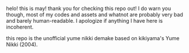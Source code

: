 helo! this is may!
thank you for checking this repo out! I do warn you though, most of my codes and assets and whatnot are
probably very bad and barely human-readable. I apologize if anything I have here is incoherent.

this repo is the unofficial yume nikki demake based on kikiyama's Yume Nikki (2004).
